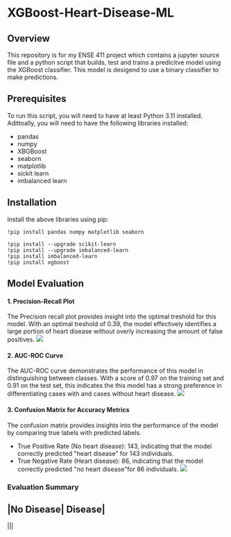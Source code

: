 # XGBoost-Heart-Disease-ML
## Overview
This repository is for my ENSE 411 project which contains a jupyter source file and a python script  that builds, test and trains a predicitve model using the XGBoost classifier. This model is desigend to use a binary classifier to make predictions.
## Prerequisites
To run this script, you will need to have at least Python 3.11 installed. Adittoally, you will need to have the following libraries installed:
- pandas
- numpy
- XBGBoost
- seaborn
- matplotlib
- sickit learn
- imbalanced learn

## Installation
Install the above libraries using pip:
```
!pip install pandas numpy matplotlib seaborn
```
```
!pip install --upgrade scikit-learn
!pip install --upgrade imbalanced-learn
!pip install imbalanced-learn
!pip install xgboost
````

## Model Evaluation
#### 1. Precision-Recall Plot
The Precision recall plot provides insight into the optimal treshold for this model. With an optimal treshold of 0.39, the model effectively identifies a large portion of heart disease without overly increasing the amount of false positives.
![](https://github.com/TolaniOke-Steve/XGBoost-Heart-Disease-ML/blob/main/uci/PR%20plot.png)

#### 2. AUC-ROC Curve
The AUC-ROC curve demonstrates the performance of this model in distinguishing between classes. With a score of 0.97 on the training set and 0.91 on the test set, this indicates the this model has a strong preference in differentiating cases with and cases without heart disease.
![](https://github.com/TolaniOke-Steve/XGBoost-Heart-Disease-ML/blob/main/uci/AUC-ROC.png)

#### 3. Confusion Matrix for Accuracy Metrics
The confusion matrix provides insights into the performance of the model by comparing true labels with predicted labels.

- True Positive Rate (No heart disease): 143, indicating that the model correctly predicted "heart disease" for 143 individuals.
- True Negative Rate (Heart disease): 86, indicating that the model correctly predicted "no heart disease"for 86 individuals.
![](https://github.com/TolaniOke-Steve/XGBoost-Heart-Disease-ML/blob/main/uci/Heatmap.png)

### Evaluation Summary
|No Disease| Disease|
---------------------
|||
